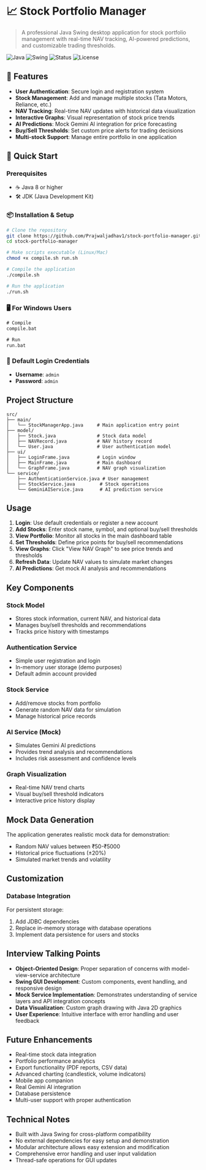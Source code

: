 # 📈 Stock Portfolio Manager

> A professional Java Swing desktop application for stock portfolio management with real-time NAV tracking, AI-powered predictions, and customizable trading thresholds.

![Java](https://img.shields.io/badge/Java-8%2B-orange)
![Swing](https://img.shields.io/badge/GUI-Swing-blue)
![Status](https://img.shields.io/badge/Status-Production%20Ready-green)
![License](https://img.shields.io/badge/License-Educational-lightgrey)

## 🌟 Features

- **User Authentication**: Secure login and registration system
- **Stock Management**: Add and manage multiple stocks (Tata Motors, Reliance, etc.)
- **NAV Tracking**: Real-time NAV updates with historical data visualization
- **Interactive Graphs**: Visual representation of stock price trends
- **AI Predictions**: Mock Gemini AI integration for price forecasting
- **Buy/Sell Thresholds**: Set custom price alerts for trading decisions
- **Multi-stock Support**: Manage entire portfolio in one application

## 🚀 Quick Start

### Prerequisites
- ☕ Java 8 or higher
- 🛠️ JDK (Java Development Kit)

### 📦 Installation & Setup
```bash
# Clone the repository
git clone https://github.com/Prajwaljadhav1/stock-portfolio-manager.git
cd stock-portfolio-manager

# Make scripts executable (Linux/Mac)
chmod +x compile.sh run.sh

# Compile the application
./compile.sh

# Run the application
./run.sh
```

### 🖥️ For Windows Users
```cmd
# Compile
compile.bat

# Run
run.bat
```

### 🔐 Default Login Credentials
- **Username**: `admin`
- **Password**: `admin`

## Project Structure

```
src/
├── main/
│   └── StockManagerApp.java     # Main application entry point
├── model/
│   ├── Stock.java               # Stock data model
│   ├── NAVRecord.java           # NAV history record
│   └── User.java                # User authentication model
├── ui/
│   ├── LoginFrame.java          # Login window
│   ├── MainFrame.java           # Main dashboard
│   └── GraphFrame.java          # NAV graph visualization
└── service/
    ├── AuthenticationService.java # User management
    ├── StockService.java         # Stock operations
    └── GeminiAIService.java      # AI prediction service
```

## Usage

1. **Login**: Use default credentials or register a new account
2. **Add Stocks**: Enter stock name, symbol, and optional buy/sell thresholds
3. **View Portfolio**: Monitor all stocks in the main dashboard table
4. **Set Thresholds**: Define price points for buy/sell recommendations
5. **View Graphs**: Click "View NAV Graph" to see price trends and thresholds
6. **Refresh Data**: Update NAV values to simulate market changes
7. **AI Predictions**: Get mock AI analysis and recommendations

## Key Components

### Stock Model
- Stores stock information, current NAV, and historical data
- Manages buy/sell thresholds and recommendations
- Tracks price history with timestamps

### Authentication Service
- Simple user registration and login
- In-memory user storage (demo purposes)
- Default admin account provided

### Stock Service
- Add/remove stocks from portfolio
- Generate random NAV data for simulation
- Manage historical price records

### AI Service (Mock)
- Simulates Gemini AI predictions
- Provides trend analysis and recommendations
- Includes risk assessment and confidence levels

### Graph Visualization
- Real-time NAV trend charts
- Visual buy/sell threshold indicators
- Interactive price history display

## Mock Data Generation

The application generates realistic mock data for demonstration:
- Random NAV values between ₹50-₹5000
- Historical price fluctuations (±20%)
- Simulated market trends and volatility

## Customization



### Database Integration
For persistent storage:
1. Add JDBC dependencies
2. Replace in-memory storage with database operations
3. Implement data persistence for users and stocks

## Interview Talking Points

- **Object-Oriented Design**: Proper separation of concerns with model-view-service architecture
- **Swing GUI Development**: Custom components, event handling, and responsive design
- **Mock Service Implementation**: Demonstrates understanding of service layers and API integration concepts
- **Data Visualization**: Custom graph drawing with Java 2D graphics
- **User Experience**: Intuitive interface with error handling and user feedback

## Future Enhancements

- Real-time stock data integration
- Portfolio performance analytics
- Export functionality (PDF reports, CSV data)
- Advanced charting (candlestick, volume indicators)
- Mobile app companion
- Real Gemini AI integration
- Database persistence
- Multi-user support with proper authentication

## Technical Notes

- Built with Java Swing for cross-platform compatibility
- No external dependencies for easy setup and demonstration
- Modular architecture allows easy extension and modification
- Comprehensive error handling and user input validation
- Thread-safe operations for GUI updates

